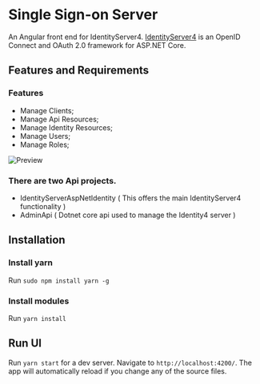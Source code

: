 # Single Sign-on Server

An Angular front end for IdentityServer4. [IdentityServer4](http://docs.identityserver.io/en/latest/) is an OpenID Connect and OAuth 2.0 framework for ASP.NET Core. 

## Features and Requirements

### Features

- Manage Clients;
- Manage Api Resources;
- Manage Identity Resources;
- Manage Users;
- Manage Roles;

![Preview](https://dev.azure.com/laredoza/c08230d9-840c-4294-bf9c-a1e47c6cdac0/_apis/git/repositories/6cf9f8bc-d979-4904-bb68-c439b304a06e/items?path=%2FSingleSignOn.gif&versionDescriptor%5BversionOptions%5D=0&versionDescriptor%5BversionType%5D=0&versionDescriptor%5Bversion%5D=master&resolveLfs=true&%24format=octetStream&api-version=5.0)

### There are two Api projects.
- IdentityServerAspNetIdentity ( This offers the main IdentityServer4 functionality )
- AdminApi ( Dotnet core api used to manage the Identity4 server ) 

## Installation

### Install yarn

Run `sudo npm install yarn -g` 

### Install modules
Run `yarn install` 

## Run UI 

Run `yarn start` for a dev server. Navigate to `http://localhost:4200/`. The app will automatically reload if you change any of the source files.

